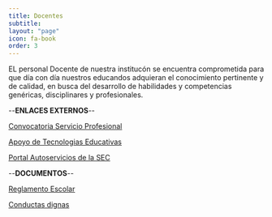 ```yaml
---
title: Docentes
subtitle:
layout: "page"
icon: fa-book
order: 3
---
```


EL personal Docente de nuestra institucón se encuentra comprometida para que día con día nuestros educandos adquieran el conocimiento pertinente y de calidad, en busca del desarrollo de habilidades y competencias genéricas, disciplinares y profesionales.

--**ENLACES EXTERNOS**--

[Convocatoria Servicio Profesional](https://www.gob.mx/sep/acciones-y-programas/convocatoria-servicio-profesional-de-carrera-2016?state=published)

[Apoyo de Tecnologias Educativas](http://www.teceducativas.sep.gob.mx/)

[Portal Autoservicios de la SEC](https://portalautoservicios-sems.sep.gob.mx/login.jsp;jsessionid=ebc6a6dad75bce4f5bff9eab31c9)

--**DOCUMENTOS**--

[Reglamento Escolar](http://www.cetis32.edu.mx/pdf/Reglamento_Plantel.pdf)

[Conductas dignas](https://drive.google.com/file/d/1EOUBOL7cx7oTdp-vhHk-MG2xVfHgxOvR/view)
